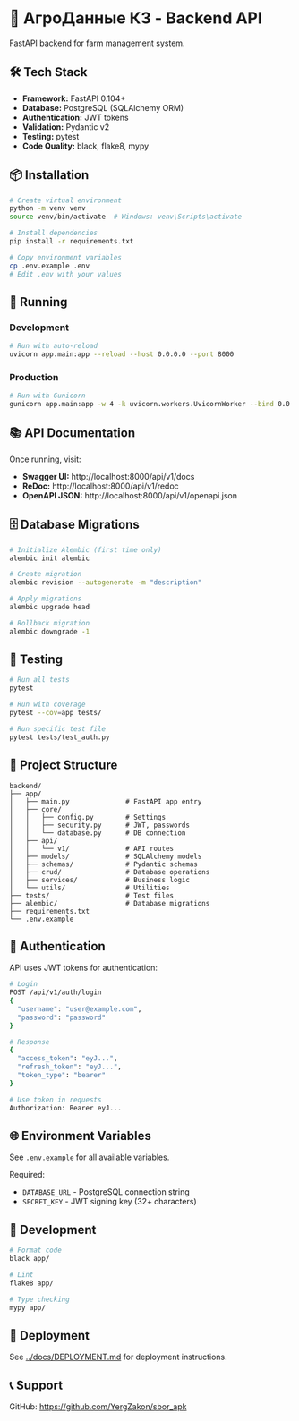 # 🚀 АгроДанные КЗ - Backend API

FastAPI backend for farm management system.

## 🛠️ Tech Stack

- **Framework:** FastAPI 0.104+
- **Database:** PostgreSQL (SQLAlchemy ORM)
- **Authentication:** JWT tokens
- **Validation:** Pydantic v2
- **Testing:** pytest
- **Code Quality:** black, flake8, mypy

## 📦 Installation

```bash
# Create virtual environment
python -m venv venv
source venv/bin/activate  # Windows: venv\Scripts\activate

# Install dependencies
pip install -r requirements.txt

# Copy environment variables
cp .env.example .env
# Edit .env with your values
```

## 🚀 Running

### Development

```bash
# Run with auto-reload
uvicorn app.main:app --reload --host 0.0.0.0 --port 8000
```

### Production

```bash
# Run with Gunicorn
gunicorn app.main:app -w 4 -k uvicorn.workers.UvicornWorker --bind 0.0.0.0:8000
```

## 📚 API Documentation

Once running, visit:
- **Swagger UI:** http://localhost:8000/api/v1/docs
- **ReDoc:** http://localhost:8000/api/v1/redoc
- **OpenAPI JSON:** http://localhost:8000/api/v1/openapi.json

## 🗄️ Database Migrations

```bash
# Initialize Alembic (first time only)
alembic init alembic

# Create migration
alembic revision --autogenerate -m "description"

# Apply migrations
alembic upgrade head

# Rollback migration
alembic downgrade -1
```

## 🧪 Testing

```bash
# Run all tests
pytest

# Run with coverage
pytest --cov=app tests/

# Run specific test file
pytest tests/test_auth.py
```

## 📁 Project Structure

```
backend/
├── app/
│   ├── main.py              # FastAPI app entry
│   ├── core/
│   │   ├── config.py        # Settings
│   │   ├── security.py      # JWT, passwords
│   │   └── database.py      # DB connection
│   ├── api/
│   │   └── v1/              # API routes
│   ├── models/              # SQLAlchemy models
│   ├── schemas/             # Pydantic schemas
│   ├── crud/                # Database operations
│   ├── services/            # Business logic
│   └── utils/               # Utilities
├── tests/                   # Test files
├── alembic/                 # Database migrations
├── requirements.txt
└── .env.example
```

## 🔐 Authentication

API uses JWT tokens for authentication:

```bash
# Login
POST /api/v1/auth/login
{
  "username": "user@example.com",
  "password": "password"
}

# Response
{
  "access_token": "eyJ...",
  "refresh_token": "eyJ...",
  "token_type": "bearer"
}

# Use token in requests
Authorization: Bearer eyJ...
```

## 🌐 Environment Variables

See `.env.example` for all available variables.

Required:
- `DATABASE_URL` - PostgreSQL connection string
- `SECRET_KEY` - JWT signing key (32+ characters)

## 📝 Development

```bash
# Format code
black app/

# Lint
flake8 app/

# Type checking
mypy app/
```

## 🚀 Deployment

See [../docs/DEPLOYMENT.md](../docs/DEPLOYMENT.md) for deployment instructions.

## 📞 Support

GitHub: https://github.com/YergZakon/sbor_apk
